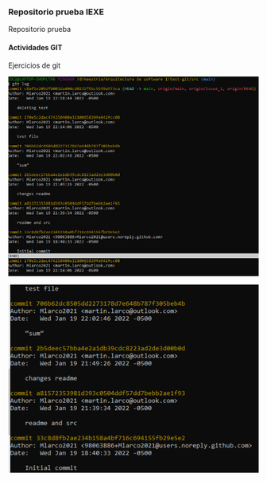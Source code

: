  ### Repositorio prueba IEXE 

Repositorio prueba 

#### Actividades GIT 

Ejercicios de git 

![Image text](https://github.com/Mlarco2021/test-git/blob/main/Screenshot_1.png)

![Image text](https://github.com/Mlarco2021/test-git/blob/main/Screenshot_2.png)
